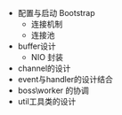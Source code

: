 * 配置与启动 Bootstrap
    * 连接机制
    * 连接池
* buffer设计
    * NIO 封装
* channel的设计
* event与handler的设计结合
* boss\worker 的协调
* util工具类的设计